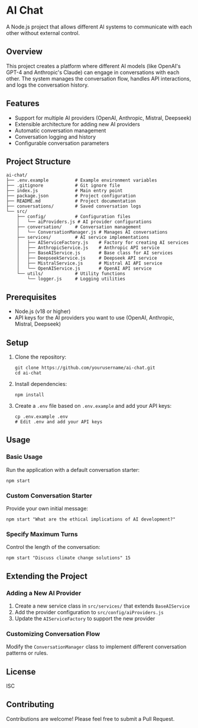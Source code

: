 # AI Chat

A Node.js project that allows different AI systems to communicate with each other without external control.

## Overview

This project creates a platform where different AI models (like OpenAI's GPT-4 and Anthropic's Claude) can engage in conversations with each other. The system manages the conversation flow, handles API interactions, and logs the conversation history.

## Features

- Support for multiple AI providers (OpenAI, Anthropic, Mistral, Deepseek)
- Extensible architecture for adding new AI providers
- Automatic conversation management
- Conversation logging and history
- Configurable conversation parameters

## Project Structure

```
ai-chat/
├── .env.example          # Example environment variables
├── .gitignore            # Git ignore file
├── index.js              # Main entry point
├── package.json          # Project configuration
├── README.md             # Project documentation
├── conversations/        # Saved conversation logs
└── src/
    ├── config/           # Configuration files
    │   └── aiProviders.js # AI provider configurations
    ├── conversation/     # Conversation management
    │   └── ConversationManager.js # Manages AI conversations
    ├── services/         # AI service implementations
    │   ├── AIServiceFactory.js    # Factory for creating AI services
    │   ├── AnthropicService.js    # Anthropic API service
    │   ├── BaseAIService.js       # Base class for AI services
    │   ├── DeepseekService.js     # Deepseek API service
    │   ├── MistralService.js      # Mistral AI API service
    │   └── OpenAIService.js       # OpenAI API service
    └── utils/            # Utility functions
        └── logger.js     # Logging utilities
```

## Prerequisites

- Node.js (v18 or higher)
- API keys for the AI providers you want to use (OpenAI, Anthropic, Mistral, Deepseek)

## Setup

1. Clone the repository:

   ```
   git clone https://github.com/yourusername/ai-chat.git
   cd ai-chat
   ```

2. Install dependencies:

   ```
   npm install
   ```

3. Create a `.env` file based on `.env.example` and add your API keys:
   ```
   cp .env.example .env
   # Edit .env and add your API keys
   ```

## Usage

### Basic Usage

Run the application with a default conversation starter:

```
npm start
```

### Custom Conversation Starter

Provide your own initial message:

```
npm start "What are the ethical implications of AI development?"
```

### Specify Maximum Turns

Control the length of the conversation:

```
npm start "Discuss climate change solutions" 15
```

## Extending the Project

### Adding a New AI Provider

1. Create a new service class in `src/services/` that extends `BaseAIService`
2. Add the provider configuration to `src/config/aiProviders.js`
3. Update the `AIServiceFactory` to support the new provider

### Customizing Conversation Flow

Modify the `ConversationManager` class to implement different conversation patterns or rules.

## License

ISC

## Contributing

Contributions are welcome! Please feel free to submit a Pull Request.
